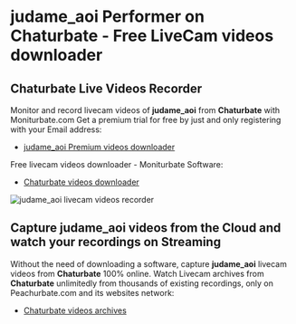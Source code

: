 # judame_aoi Performer on Chaturbate - Free LiveCam videos downloader

## Chaturbate Live Videos Recorder

Monitor and record livecam videos of **judame_aoi** from **Chaturbate** with Moniturbate.com
Get a premium trial for free by just and only registering with your Email address:
* [judame_aoi Premium videos downloader](https://moniturbate.com/request-demo-licence-key.html)

Free livecam videos downloader - Moniturbate Software:
* [Chaturbate videos downloader](https://moniturbate.com/moniturbate-download-software.html)

![judame_aoi livecam videos recorder](https://peachurnet.com/templates/moniturbate-software.png)


## Capture judame_aoi videos from the Cloud and watch your recordings on Streaming

Without the need of downloading a software, capture **judame_aoi** livecam videos from **Chaturbate** 100% online.
Watch Livecam archives from **Chaturbate** unlimitedly from thousands of existing recordings, only on Peachurbate.com and its websites network:
* [Chaturbate videos archives](https://peachurnet.com/)